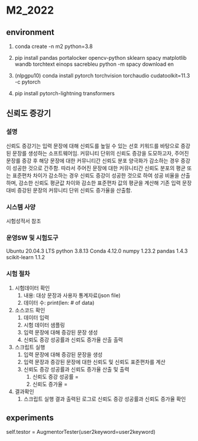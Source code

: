 # M2_2022

## environment
1. conda create -n m2 python=3.8
2. pip install pandas portalocker opencv-python sklearn spacy matplotlib wandb torchtext einops sacrebleu
python -m spacy download en

3. (nlpgpu10) conda install pytorch torchvision torchaudio cudatoolkit=11.3 -c pytorch
4. pip install pytorch-lightning transformers

## 신뢰도 증강기
### 설명
신뢰도 증강기는 입력 문장에 대해 신뢰도를 높일 수 있는 선호 키워드를 바탕으로 증강된 문장를 생성하는 소프트웨어임.
커뮤니티 단위의 신뢰도 증강을 도모하고자, 주어진 문장를 증강 후 해당 문장에 대한 커뮤니티간 신뢰도 분포 양극화가 감소하는 경우 
증강이 성공한 것으로 간주함.
따라서 주어진 문장에 대한 커뮤니티간 신뢰도 분포의 평균 또는 표준편차 차이가 감소하는 경우 신뢰도 증강이 성공한 것으로 하여 성공 비율을
산출하며, 감소한 신뢰도 평균값 차이와 감소한 표준편차 값의 평균을 계산해 기존 입력 문장 대비 증강된 문장의 커뮤니티 단위 신뢰도 증가율을 산출함.

### 시스템 사양
시험성적서 참조

### 운영SW 및 시험도구
Ubuntu 20.04.3 LTS
python 3.8.13
Conda 4.12.0
numpy 1.23.2
pandas 1.4.3
scikit-learn 1.1.2

### 시험 절차
1. 시험데이터 확인
   1. 내용: 대상 문장과 사용자 통계자료(json file)
   2. 데이터 수: print(len: # of data)
2. 소스코드 확인
   1. 데이터 입력
   2. 시험 데이터 샘플링
   3. 입력 문장에 대해 증강된 문장 생성
   4. 신뢰도 증강 성공률과 신뢰도 증가율 산출 출력
3. 스크립트 실행
   1. 입력 문장에 대해 증강된 문장을 생성
   2. 입력 문장과 증강된 문장에 대한 신뢰도 및 신뢰도 표준편차를 계산
   3. 신뢰도 증강 성공률과 신뢰도 증가율 산출 및 출력
      1. 신뢰도 증강 성공률 = 
      2. 신뢰도 증가율 =
4. 결과확인
   1. 스크립트 실행 결과 출력된 로그로 신뢰도 증강 성공률과 신뢰도 증가율 확인
   
## experiments
self.testor = AugmentorTester(user2keyword=user2keyword)
